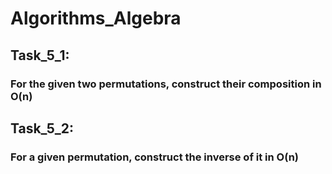 # Algorithms_Algebra
## Task_5_1:
### For the given two permutations, construct their composition in O(n)
## Task_5_2:
### For a given permutation, construct the inverse of it in O(n)
